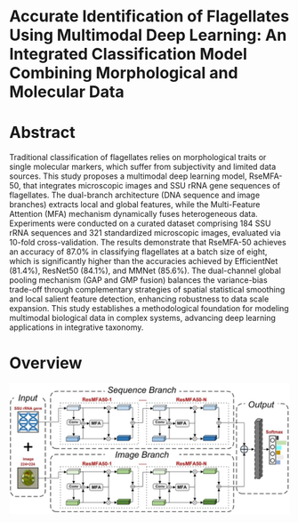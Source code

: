 

# Accurate Identification of Flagellates Using Multimodal Deep Learning: An Integrated Classification Model Combining Morphological and Molecular Data


# Abstract
Traditional classification of flagellates relies on morphological traits or single molecular markers, which suffer from subjectivity and limited data sources. This study proposes a multimodal deep learning model, RseMFA-50, that integrates microscopic images and SSU rRNA gene sequences of flagellates. The dual-branch architecture (DNA sequence and image branches) extracts local and global features, while the Multi-Feature Attention (MFA) mechanism dynamically fuses heterogeneous data. Experiments were conducted on a curated dataset comprising 184 SSU rRNA sequences and 321 standardized microscopic images, evaluated via 10-fold cross-validation. The results demonstrate that RseMFA-50 achieves an accuracy of 87.0% in classifying flagellates at a batch size of eight, which is significantly higher than the accuracies achieved by EfficientNet (81.4%), ResNet50 (84.1%), and MMNet (85.6%).  The dual-channel global pooling mechanism (GAP and GMP fusion) balances the variance-bias trade-off through complementary strategies of spatial statistical smoothing and local salient feature detection, enhancing robustness to data scale expansion. This study establishes a methodological foundation for modeling multimodal biological data in complex systems, advancing deep learning applications in integrative taxonomy.


# Overview
![Image text](https://github.com/yul807939/PyMultiFeatAttention/blob/main/pic/overview.jpg)
